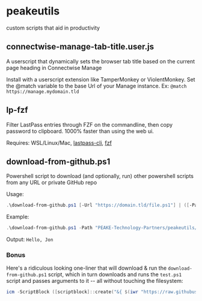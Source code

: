 # peakeutils
custom scripts that aid in productivity

## connectwise-manage-tab-title.user.js
A userscript that dynamically sets the browser tab title based on the current page heading in Connectwise Manage

Install with a userscript extension like TamperMonkey or ViolentMonkey. Set the @match variable to the base Url of your Manage instance. Ex: `@match https://manage.mydomain.tld`

## lp-fzf
Filter LastPass entries through FZF on the commandline, then copy password to clipboard. 1000% faster than using the web ui.

Requires: WSL/Linux/Mac, [lastpass-cli](https://github.com/lastpass/lastpass-cli), [fzf](https://github.com/junegunn/fzf)

## download-from-github.ps1
Powershell script to download (and optionally, run) other powershell scripts from any URL or private GitHub repo

Usage:
```powershell
.\download-from-github.ps1 [-Url "https://domain.tld/file.ps1"] | ([-Path "user/repo/file.ps1"] [-Token "github_token"]) [-Run] [-Params "-Arguments 'to pass to' -Downloaded 'script"]
```
Example:

```powershell
.\download-from-github.ps1 -Path "PEAKE-Technology-Partners/peakeutils/test.ps1" -Token "ghp_xxxxxxxxxxxxxxxxxx" -Run -Params "-Name Jon"
```

Output:
`Hello, Jon`

### Bonus
Here's a ridiculous looking one-liner that will download & run the `download-from-github.ps1` script, which in turn downloads and runs the `test.ps1` script and passes arguments to it -- all without touching the filesystem:
```powershell
icm -ScriptBlock ([scriptblock]::create("&{ $(iwr "https://raw.githubusercontent.com/PEAKE-Technology-Partners/peakeutils/main/download-from-github.ps1") } -Url 'https://raw.githubusercontent.com/PEAKE-Technology-Partners/peakeutils/main/test.ps1' -Run -Params '-Name Jon'"))
```
